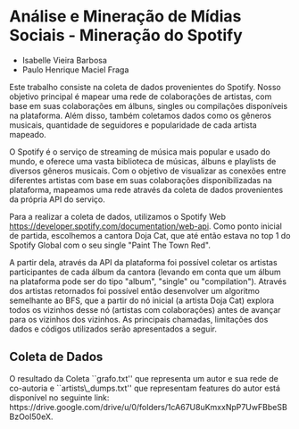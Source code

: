 <h1> Análise e Mineração de Mídias Sociais - Mineração do Spotify </h1>

* Isabelle Vieira Barbosa
* Paulo Henrique Maciel Fraga

Este trabalho consiste na coleta de dados provenientes do Spotify. Nosso objetivo principal é mapear uma rede de colaborações de artistas, com base em suas colaborações em álbuns, singles ou compilações disponíveis na plataforma. Além disso, também coletamos dados como os gêneros musicais, quantidade de seguidores e popularidade de cada artista mapeado.

O Spotify é o serviço de streaming de música mais popular e usado do mundo, e oferece uma vasta biblioteca de músicas, álbuns e playlists de diversos gêneros musicais. Com o objetivo de visualizar as conexões entre diferentes artistas com base em suas colaborações disponibilizadas na plataforma, mapeamos uma rede através da coleta de dados provenientes da própria API do serviço.

Para a realizar a coleta de dados, utilizamos o Spotify Web https://developer.spotify.com/documentation/web-api. Como ponto inicial de partida, escolhemos a cantora Doja Cat, que até então estava no top 1 do Spotify Global com o seu single "Paint The Town Red".

A partir dela, através da API da plataforma foi possível coletar os artistas participantes de cada álbum da cantora (levando em conta que um álbum na plataforma pode ser do tipo "album", "single" ou "compilation"). Através dos artistas retornados foi possível então desenvolver um algoritmo semelhante ao BFS, que a partir do nó inicial (a artista Doja Cat) explora todos os vizinhos desse nó (artistas com colaborações) antes de avançar para os vizinhos dos vizinhos. As principais chamadas, limitações dos dados e códigos utilizados serão apresentados a seguir.

<h2> Coleta de Dados </h2>
O resultado da Coleta ``grafo.txt'' que representa um autor e sua rede de co-autoria e ``artists\_dumps.txt'' que representam features do autor está disponível no seguinte link: https://drive.google.com/drive/u/0/folders/1cA67U8uKmxxNpP7UwFBbeSBBzOoI50eX. 
